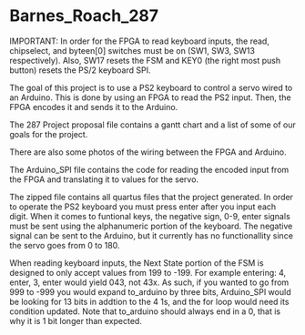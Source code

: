 # Barnes_Roach_287

IMPORTANT: In order for the FPGA to read keyboard inputs, the read, chipselect, and byteen[0] switches must be on (SW1, SW3, SW13 respectively). Also, SW17 resets the FSM and KEY0 (the right most push button) resets the PS/2 keyboard SPI.

The goal of this project is to use a PS2 keyboard to control a servo wired to an Arduino. 
This is done by using an FPGA to read the PS2 input. Then, the FPGA encodes it and sends it to the Arduino.

The 287 Project proposal file contains a gantt chart and a list of some of our goals for the project.

There are also some photos of the wiring between the FPGA and Arduino.

The Arduino_SPI file contains the code for reading the encoded input from the FPGA and translating it to values for the servo.

The zipped file contains all quartus files that the project generated.
In order to operate the PS2 keyboard you must press enter after you input each digit. When it comes to funtional keys, the negative sign, 0-9, enter signals must be sent using the alphanumeric portion of the keyboard. The negative signal can be sent to the Arduino, but it currently has no functionallity since the servo goes from 0 to 180.

When reading keyboard inputs, the Next State portion of the FSM is designed to only accept values from 199 to -199. For example entering:
4, enter, 3, enter would yield 043, not 43x. As such, if you wanted to go from 999 to -999 you would expand to_arduino by three bits, Arduino_SPI would be looking for 13 bits in addtion to the 4 1s, and the for loop would need its condition updated. Note that to_arduino should always end in a 0, that is why it is 1 bit longer than expected.
